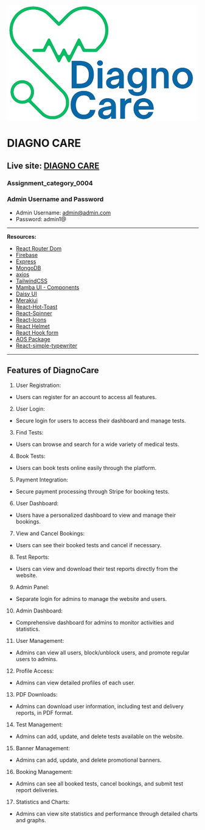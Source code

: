 ![DIAGNO CARE](/public/logo.png)

# DIAGNO CARE

## Live site: [DIAGNO CARE](https://diagnocare-48d76.web.app)

### Assignment_category_0004

### Admin Username and Password
- Admin Username: admin@admin.com
- Password: admin1@
_________________________________________________________________


**Resources:**

- [React Router Dom](https://reactrouter.com/en/main)
- [Firebase](https://firebase.google.com/)
- [Express](https://expressjs.com/)
- [MongoDB](https://www.mongodb.com/)
- [axios](https://axios-http.com/docs/intro)
- [TailwindCSS](https://tailwindcss.com/)
- [Mamba UI - Components](https://mambaui.com/components)
- [Daisy UI](https://daisyui.com/)
- [Merakiui](https://merakiui.com/)
- [React-Hot-Toast](https://react-hot-toast.com/)
- [React-Spinner](https://www.npmjs.com/package/react-spinners)
- [React-Icons](https://react-icons.github.io/react-icons/)
- [React Helmet](https://www.npmjs.com/package/react-helmet)
- [React Hook form](https://react-hook-form.com/)
- [AOS Package](https://michalsnik.github.io/aos/)
- [React-simple-typewriter](https://www.npmjs.com/package/react-simple-typewriter)

__________________________________________________________________________________________


## Features of DiagnoCare

1. User Registration:

- Users can register for an account to access all features.

2. User Login:

- Secure login for users to access their dashboard and manage tests.

3. Find Tests:

- Users can browse and search for a wide variety of medical tests.

4. Book Tests:

- Users can book tests online easily through the platform.

5. Payment Integration:

- Secure payment processing through Stripe for booking tests.

6. User Dashboard:

- Users have a personalized dashboard to view and manage their bookings.

7. View and Cancel Bookings:

- Users can see their booked tests and cancel if necessary.

8. Test Reports:

- Users can view and download their test reports directly from the website.

9. Admin Panel:

- Separate login for admins to manage the website and users.

10. Admin Dashboard:

- Comprehensive dashboard for admins to monitor activities and statistics.

11. User Management:

- Admins can view all users, block/unblock users, and promote regular users to admins.

12. Profile Access:

- Admins can view detailed profiles of each user.

13. PDF Downloads:

- Admins can download user information, including test and delivery reports, in PDF format.

14. Test Management:

- Admins can add, update, and delete tests available on the website.

15. Banner Management:

- Admins can add, update, and delete promotional banners.

16. Booking Management:

- Admins can see all booked tests, cancel bookings, and submit test report deliveries.

17. Statistics and Charts:

- Admins can view site statistics and performance through detailed charts and graphs.

